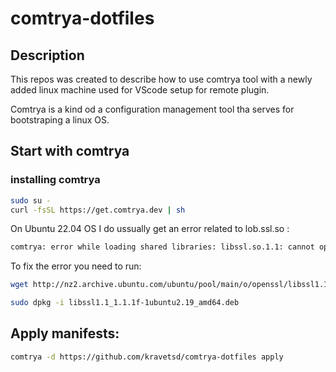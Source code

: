 # comtrya-dotfiles

## Description

This repos was created to describe how to use comtrya tool with a newly added linux machine used for VScode setup for remote plugin. 

Comtrya is a kind od a configuration management tool tha serves for bootstraping a linux OS. 

## Start with comtrya
### installing comtrya
```bash
sudo su - 
curl -fsSL https://get.comtrya.dev | sh
```

On Ubuntu 22.04 OS I do ussually get an error related to lob.ssl.so :
```bash
comtrya: error while loading shared libraries: libssl.so.1.1: cannot open shared object file: No such file or directory
```

To fix the error you need to run: 
```bash
wget http://nz2.archive.ubuntu.com/ubuntu/pool/main/o/openssl/libssl1.1_1.1.1f-1ubuntu2.19_amd64.deb

sudo dpkg -i libssl1.1_1.1.1f-1ubuntu2.19_amd64.deb
```

## Apply manifests: 
```bash
comtrya -d https://github.com/kravetsd/comtrya-dotfiles apply
```

